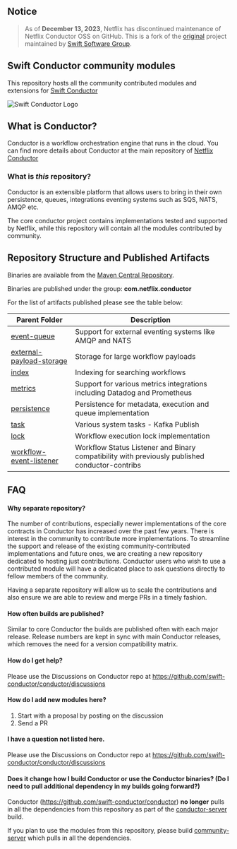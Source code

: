 ## Notice

> As of **December 13, 2023**, Netflix has discontinued maintenance of Netflix Conductor OSS on GitHub. This is a fork of the [original](https://github.com/Netflix/conductor-community) project maintained by [Swift Software Group](https://www.swiftsoftwaregroup.com).

## Swift Conductor community modules

This repository hosts all the community contributed modules and extensions for 
[Swift Conductor](https://github.com/swift-conductor/conductor)

![Swift Conductor Logo](https://github.com/swift-conductor/conductor/blob/main/docs/docs/img/logo.svg)

## What is Conductor?

Conductor is a workflow orchestration engine that runs in the cloud.
You can find more details about Conductor at the main repository of [Netflix Conductor](https://github.com/swift-conductor/conductor)

### What is _this_ repository?

Conductor is an extensible platform that allows users to bring in their own persistence, queues, integrations eventing systems such as SQS, NATS, AMQP etc.

The core conductor project contains implementations tested and supported by Netflix, while this repository will contain all
the modules contributed by community.

## Repository Structure and Published Artifacts

Binaries are available from the [Maven Central Repository](https://search.maven.org/search?q=g:com.netflix.conductor).

Binaries are published under the group: **com.netflix.conductor**

For the list of artifacts published please see the table below:

| Parent Folder | Description |
| ----------- | ----- |
|[event-queue](event-queue/README.md)| Support for external eventing systems like AMQP and NATS |
| [external-payload-storage](external-payload-storage/README.md) | Storage for large workflow payloads |
| [index](index/README.md)| Indexing for searching workflows |
|[metrics](metrics/README.md)| Support for various metrics integrations including Datadog and Prometheus |
|[persistence](persistence/README.md)| Persistence for metadata, execution and queue implementation |
| [task](task/README.md)| Various system tasks - Kafka Publish
| [lock](lock/README.md)| Workflow execution lock implementation |
|  [workflow-event-listener](workflow-event-listener/README.md)| Workflow Status Listener and Binary compatibility with previously published conductor-contribs |


## FAQ

#### Why separate repository?

The number of contributions, especially newer implementations of the core contracts in Conductor has increased over the past few years. There is interest in the community to contribute more implementations. To streamline the support and release of the existing community-contributed implementations and future ones, we are creating a new repository dedicated to hosting just contributions. 
Conductor users who wish to use a contributed module will have a dedicated place to ask questions directly to fellow members of the community. 

Having a separate repository will allow us to scale the contributions and also ensure we are able to review and merge PRs in a timely fashion.

#### How often builds are published?

Similar to core Conductor the builds are published often with each major release.
Release numbers are kept in sync with main Conductor releases, which removes the need for a version compatibility matrix.

#### How do I get help?

Please use the Discussions on Conductor repo at https://github.com/swift-conductor/conductor/discussions

#### How do I add new modules here?

1. Start with a proposal by posting on the discussion
2. Send a PR

#### I have a question not listed here.

Please use the Discussions on Conductor repo at https://github.com/swift-conductor/conductor/discussions

#### Does it change how I build Conductor or use the Conductor binaries? (Do I need to pull additional dependency in my builds going forward?)

Conductor (https://github.com/swift-conductor/conductor) **no longer** pulls in all the dependencies from this repository as part of the [conductor-server](https://github.com/swift-conductor/conductor/tree/main/server) build.

If you plan to use the modules from this repository, please build [community-server](/community-server) which pulls in all the dependencies. 
